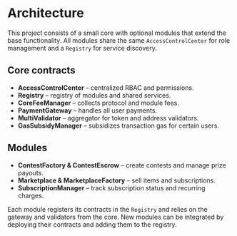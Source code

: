 # Architecture

This project consists of a small core with optional modules that extend the base functionality. All modules share the same `AccessControlCenter` for role management and a `Registry` for service discovery.

## Core contracts

- **AccessControlCenter** – centralized RBAC and permissions.
- **Registry** – registry of modules and shared services.
- **CoreFeeManager** – collects protocol and module fees.
- **PaymentGateway** – handles all user payments.
- **MultiValidator** – aggregator for token and address validators.
- **GasSubsidyManager** – subsidizes transaction gas for certain users.

## Modules

- **ContestFactory & ContestEscrow** – create contests and manage prize payouts.
- **Marketplace & MarketplaceFactory** – sell items and subscriptions.
- **SubscriptionManager** – track subscription status and recurring charges.

Each module registers its contracts in the `Registry` and relies on the gateway and validators from the core. New modules can be integrated by deploying their contracts and adding them to the registry.
